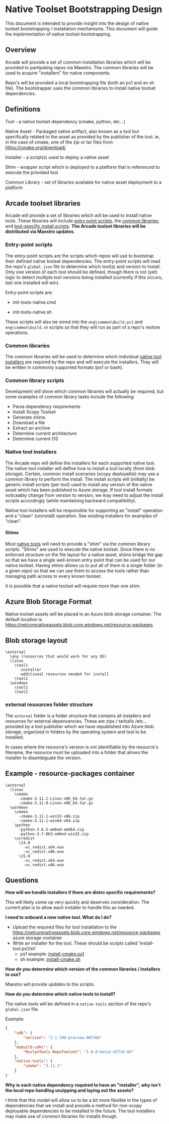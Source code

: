 # Native Toolset Bootstrapping Design

This document is intended to provide insight into the design of native toolset bootstrapping / installation mechanisms.  This document will guide the implementation of native toolset bootstrapping.

## Overview

Arcade will provide a set of common installation libraries which will be provided to partipating repos via Maestro.  The common libraries will be used to acquire "installers" for native components.

Repo's will be provided a local bootstrapping file (both an ps1 and an sh file).  The bootstrapper uses the common libraries to install native toolset dependencies.

## Definitions

Tool - a native toolset dependency (cmake, python, etc...)

Native Asset - Packaged native artifact, also known as a tool but specifically related to the asset as provided by the publisher of the tool.  ie, in the case of cmake, one of the zip or tar files from https://cmake.org/download/

Installer - a script(s) used to deploy a native asset

Shim - wrapper script which is deployed to a platform that is referenced to execute the provided tool

Common Library - set of libraries available for native asset deployment to a platform

## Arcade toolset libraries

Arcade will provide a set of libraries which will be used to install native tools.  These libraries will include [entry point scripts](#entry-point-scripts), the [common libraries](#common-library-scripts), and [tool-specific install scripts](#native-tool-installers). **The Arcade toolset libraries will be distributed via Maestro updates.**

### Entry-point scripts

The entry-point scripts are the scripts which repos will use to bootstrap their defined native toolset dependencies.  The entry-point scripts will read the repo's `global.json` file to determine which tool(s) and version to install.  Only one version of each tool should be defined, though there is not (yet) logic to detect multiple tool versions being installed (currently if this occurs, last one installed will win).

Entry-point scripts are:

- init-tools-native.cmd

- init-tools-native.sh

These scripts will also be wired into the `eng\common\Build.ps1` and `eng\common\build.sh` scripts so that they will run as part of a repo's restore operations.

### Common libraries

The common libraries will be used to determine which individual [native tool installers](#native-tool-installers) are required by the repo and will execute the installers.  They will be written in commonly supported formats (ps1 or bash).

### Common library scripts

Development will show which common libraries will actually be required, but some examples of common library tasks include the following:

- Parse dependency requirements
- Install Xcopy Toolset
- Generate shims
- Download a file
- Extract an archive
- Determine current architecture
- Determine current OS

### Native tool installers

The Arcade repo will define the installers for each supported native tool.  The native tool installer will define how to install a tool locally (from blob storage).  Certain, common install scenarios (xcopy deployable) may use a common library to perform the install.  The install scripts will (initially) be generic install scripts (per tool) used to install any version of the native asset which has been published to Azure storage.  If tool install formats noticeably change from version to version, we may need to adjust the install scripts accordingly (while maintaining backward compatibility).

Native tool installers will be responsible for supporting an "install" operation and a "clean" (uninstall) operation.  See existing installers for examples of "clean". 

#### Shims

Most [native tools](#native-tools-installers) will need to provide a "shim" via the common library scripts.  "Shims" are used to execute the native toolset.  Since there is no enforced structure on the file layout for a native asset, shims bridge the gap so that we have a single well-known entry point that can be used for our native toolset.  Having shims allows us to put all of them in a single folder (in a given repo) so that we can use them to access the tools rather than managing path access to every known toolset.

It is possible that a native toolset will require more than one shim.

## Azure Blob Storage Format

Native toolset assets will be placed in an Azure blob storage container.  The default location is https://netcorenativeassets.blob.core.windows.net/resource-packages

## Blob storage layout

```Text
\external
  \any (resources that would work for any OS)
  \linux
    \tool1
      -installer
      -additional resources needed for install
    \tool2
  \windows
    \tool1
    \tool2
```

### external resources folder structure

The `external` folder is a folder structure that contains all installers and resources for external depencencies.  These are zips / tarballs /etc... provided by a tool publisher which we have republished into Azure blob storage, organized in folders by the operating system and tool to be installed.

In cases where the resource's version is not identifiable by the resource's filename, the resource must be uploaded into a folder that allows the installer to disambiguate the version.

## Example - resource-packages container

```Text
\external
  \linux
    \cmake
      -cmake-3.11.1-Linux-x86_64.tar.gz
      -cmake-3.11.0-Linux-x86_64.tar.gz
  \windows
    \cmake
      -cmake-3.11.1-win32-x86.zip
      -cmake-3.11.1-win64-x64.zip
    \python
      -python-3.6.5-embed-amd64.zip
      -python-3.7.0b3-embed-win32.zip
    \vcredist
      \14.0
        -vc_redist.x64.exe
        -vc_redist.x86.exe
      \15.0
        -vc_redist.x64.exe
        -vc_redist.x86.exe
```

## Questions

**How will we handle installers if there are distro specific requirements?**

This will likely come up very quickly and deserves consideration.  The current plan is to allow each installer to handle this as needed.

**I need to onboard a new native tool. What do I do?**

* Upload the required files for tool installation to the https://netcorenativeassets.blob.core.windows.net/resource-packages azure storage container
* Write an installer for the tool. These should be scripts called 'install-tool.ps1/sh'
    * ps1 example: [install-cmake.ps1](https://github.com/dotnet/arcade/tree/master/eng/common/native/install-cmake.ps1)
    * sh example: [install-cmake.sh](https://github.com/dotnet/arcade/tree/master/eng/common/native/install-cmake.sh)

**How do you determine which version of the common libraries / installers to use?**

Maestro will provide updates to the scripts.

**How do you determine which native tools to install?**

The native tools will be defined in a `native-tools` section of the repo's `global.json` file.

Example:

```JSON
{
    "sdk": {
        "version": "2.1.100-preview-007366"
    },
    "msbuild-sdks": {
        "RoslynTools.RepoToolset": "1.0.0-beta2-62719-04"
    },
    "native-tools": {
        "cmake": "3.11.1"
    }
}
```

**Why is each native dependency required to have an "installer", why isn't the local repo handling unzipping and laying out the assets?**

I think that this model will allow us to be a bit more flexible in the types of dependencies that we install and provide a method for non-xcopy deployable dependencies to be installed in the future.  The tool installers may make use of common libraries for installs though.
